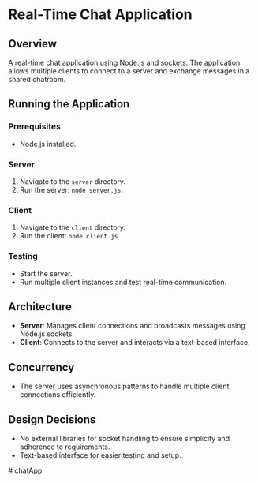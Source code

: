 # Real-Time Chat Application

## Overview
A real-time chat application using Node.js and sockets. The application allows multiple clients to connect to a server and exchange messages in a shared chatroom.

## Running the Application
### Prerequisites
- Node.js installed.

### Server
1. Navigate to the `server` directory.
2. Run the server: `node server.js`.

### Client
1. Navigate to the `client` directory.
2. Run the client: `node client.js`.

### Testing
- Start the server.
- Run multiple client instances and test real-time communication.

## Architecture
- **Server**: Manages client connections and broadcasts messages using Node.js sockets.
- **Client**: Connects to the server and interacts via a text-based interface.

## Concurrency
- The server uses asynchronous patterns to handle multiple client connections efficiently.

## Design Decisions
- No external libraries for socket handling to ensure simplicity and adherence to requirements.
- Text-based interface for easier testing and setup.


#   c h a t A p p  
 